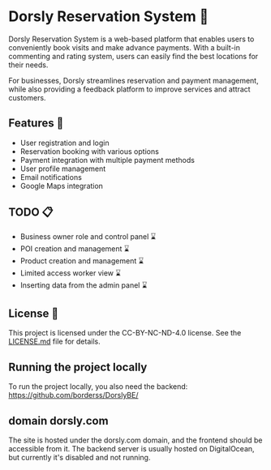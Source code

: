 # Dorsly Reservation System 📅

Dorsly Reservation System is a web-based platform that enables users to conveniently book visits and make advance payments. With a built-in commenting and rating system, users can easily find the best locations for their needs. 

For businesses, Dorsly streamlines reservation and payment management, while also providing a feedback platform to improve services and attract customers.

## Features 🚀

- User registration and login
- Reservation booking with various options
- Payment integration with multiple payment methods
- User profile management
- Email notifications
- Google Maps integration

## TODO 📋 
- Business owner role and control panel ⌛
- POI creation and management ⌛
- Product creation and management ⌛
- Limited access worker view ⌛
- Inserting data from the admin panel ⌛

## License 📜

This project is licensed under the CC-BY-NC-ND-4.0 license. See the [LICENSE.md](LICENSE.md) file for details.

## Running the project locally

To run the project locally, you also need the backend:
https://github.com/borderss/DorslyBE/

## domain dorsly.com

The site is hosted under the dorsly.com domain, and the frontend should be accessible from it. The backend server is usually hosted on DigitalOcean, but currently it's disabled and not running.
